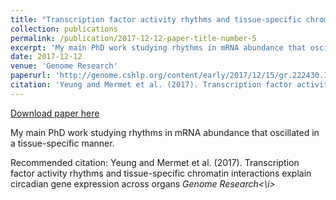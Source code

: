 ```yaml
---
title: "Transcription factor activity rhythms and tissue-specific chromatin interactions explain circadian gene expression across organs"
collection: publications
permalink: /publication/2017-12-12-paper-title-number-5
excerpt: 'My main PhD work studying rhythms in mRNA abundance that oscillated in a tissue-specific manner.'
date: 2017-12-12
venue: 'Genome Research'
paperurl: 'http://genome.cshlp.org/content/early/2017/12/15/gr.222430.117.abstract'
citation: 'Yeung and Mermet et al. (2017). Transcription factor activity rhythms and tissue-specific chromatin interactions explain circadian gene expression across organs <i>Genome Research<\i>'
---
```


<a href='http://genome.cshlp.org/content/early/2017/12/15/gr.222430.117.abstract'>Download paper here</a>

My main PhD work studying rhythms in mRNA abundance that oscillated in a tissue-specific manner.

Recommended citation: Yeung and Mermet et al. (2017). Transcription factor activity rhythms and tissue-specific chromatin interactions explain circadian gene expression across organs <i>Genome Research<\i>